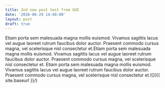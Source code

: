 ```yaml
---
title: 2nd new post test from GUI
date: '2016-06-29 14:48:00'
layout: post
draft: true
---
```

Etiam porta sem malesuada magna mollis euismod. Vivamus sagittis lacus vel augue laoreet rutrum faucibus dolor auctor. Praesent commodo cursus magna, vel scelerisque nisl consectetur et.Etiam porta sem malesuada magna mollis euismod. Vivamus sagittis lacus vel augue laoreet rutrum faucibus dolor auctor. Praesent commodo cursus magna, vel scelerisque nisl consectetur et.
Etiam porta sem malesuada magna mollis euismod. Vivamus sagittis lacus vel augue laoreet rutrum faucibus dolor auctor. Praesent commodo cursus magna, vel scelerisque nisl consectetur et.![]({{ site.baseurl }}/)